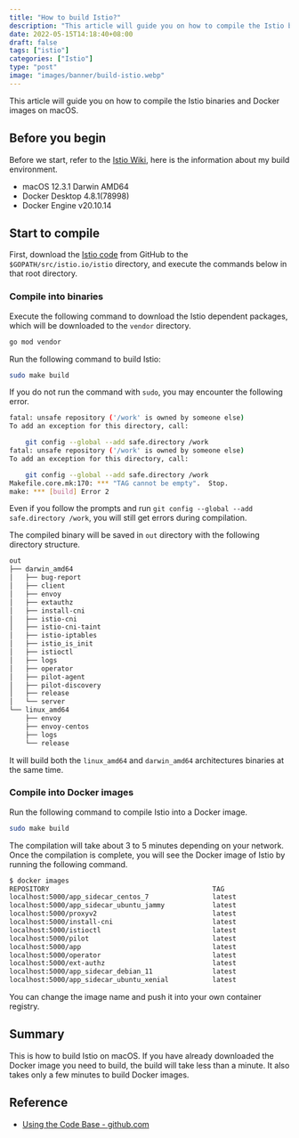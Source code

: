 ```yaml
---
title: "How to build Istio?"
description: "This article will guide you on how to compile the Istio binaries on macOS."
date: 2022-05-15T14:18:40+08:00
draft: false
tags: ["istio"]
categories: ["Istio"]
type: "post"
image: "images/banner/build-istio.webp"
---
```


This article will guide you on how to compile the Istio binaries and Docker images on macOS.

## Before you begin

Before we start, refer to the [Istio Wiki](https://github.com/istio/istio/wiki/Preparing-for-Development-Mac), here is the information about my build environment.

- macOS 12.3.1 Darwin AMD64
- Docker Desktop 4.8.1(78998)
- Docker Engine v20.10.14

## Start to compile

First, download the [Istio code](https://github.com/istio/istio) from GitHub to the `$GOPATH/src/istio.io/istio` directory, and execute the commands below in that root directory.

### Compile into binaries

Execute the following command to download the Istio dependent packages, which will be downloaded to the `vendor` directory.

```bash
go mod vendor
```

Run the following command to build Istio:

```bash
sudo make build
```

If you do not  run the command with `sudo`, you may encounter the following error.

```bash
fatal: unsafe repository ('/work' is owned by someone else)
To add an exception for this directory, call:

	git config --global --add safe.directory /work
fatal: unsafe repository ('/work' is owned by someone else)
To add an exception for this directory, call:

	git config --global --add safe.directory /work
Makefile.core.mk:170: *** "TAG cannot be empty".  Stop.
make: *** [build] Error 2
```

Even if you follow the prompts and run `git config --global --add safe.directory /work`, you will still get errors during compilation.

The compiled binary will be saved in `out` directory with the following directory structure.

```bash
out
├── darwin_amd64
│   ├── bug-report
│   ├── client
│   ├── envoy
│   ├── extauthz
│   ├── install-cni
│   ├── istio-cni
│   ├── istio-cni-taint
│   ├── istio-iptables
│   ├── istio_is_init
│   ├── istioctl
│   ├── logs
│   ├── operator
│   ├── pilot-agent
│   ├── pilot-discovery
│   ├── release
│   └── server
└── linux_amd64
    ├── envoy
    ├── envoy-centos
    ├── logs
    └── release
```

It will build both the `linux_amd64` and `darwin_amd64` architectures binaries at the same time.

### Compile into Docker images

Run the following command to compile Istio into a Docker image.

```bash
sudo make build
```

The compilation will take about 3 to 5 minutes depending on your network. Once the compilation is complete, you will see the Docker image of Istio by running the following command.

```bash
$ docker images
REPOSITORY                                         TAG                          IMAGE ID       CREATED              SIZE
localhost:5000/app_sidecar_centos_7                latest                       2044037df94b   51 seconds ago       524MB
localhost:5000/app_sidecar_ubuntu_jammy            latest                       5d8ae5ed55b7   About a minute ago   362MB
localhost:5000/proxyv2                             latest                       d4679412385f   About a minute ago   243MB
localhost:5000/install-cni                         latest                       78f46d5771d2   About a minute ago   270MB
localhost:5000/istioctl                            latest                       c38130a5adc8   About a minute ago   190MB
localhost:5000/pilot                               latest                       2aa9185ec202   About a minute ago   190MB
localhost:5000/app                                 latest                       473adafaeb8d   About a minute ago   188MB
localhost:5000/operator                            latest                       9ac1fedcdd12   About a minute ago   191MB
localhost:5000/ext-authz                           latest                       1fb5aaf20791   About a minute ago   117MB
localhost:5000/app_sidecar_debian_11               latest                       61376a02b95d   2 minutes ago        407MB
localhost:5000/app_sidecar_ubuntu_xenial           latest                       7e8efe666611   2 minutes ago        418MB
```

You can change the image name and push it into your own container registry.

## Summary

This is how to build Istio on macOS. If you have already downloaded the Docker image you need to build, the build will take less than a minute. It also takes only a few minutes to build Docker images.

## Reference

- [Using the Code Base - github.com](https://github.com/istio/istio/wiki/Using-the-Code-Base)
